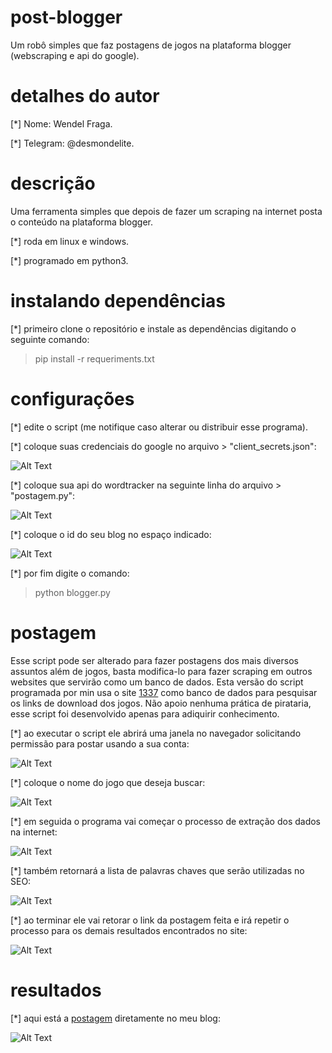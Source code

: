 # post-blogger

Um robô simples que faz postagens de jogos na plataforma blogger (webscraping e api do google).

# detalhes do autor 

[*] Nome: Wendel Fraga.

[*] Telegram: @desmondelite.


# descrição
Uma ferramenta simples que depois de fazer um scraping na internet posta o conteúdo na plataforma blogger.

[*] roda em linux e windows. 

[*] programado em python3.

# instalando dependências 

[*] primeiro clone o repositório e instale as dependências digitando o seguinte comando:

> pip install -r requeriments.txt


# configurações

[*] edite o script (me notifique caso alterar ou distribuir esse programa).

[*] coloque suas credenciais do google no arquivo > "client_secrets.json":

![Alt Text](https://github.com/wendelfraga/post-blogger/blob/master/tutorial/googlecreds.PNG)


[*] coloque sua api do wordtracker na seguinte linha do arquivo > "postagem.py":

![Alt Text](https://github.com/wendelfraga/post-blogger/blob/master/tutorial/wordtracker.PNG)

[*] coloque o id do seu blog no espaço indicado: 

![Alt Text](https://github.com/wendelfraga/post-blogger/blob/master/tutorial/idblogger.PNG)

[*] por fim digite o comando:

> python blogger.py 


# postagem 

Esse script pode ser alterado para fazer postagens dos mais diversos assuntos além de jogos, basta modifica-lo para fazer scraping
em outros websites que servirão como um banco de dados. Esta versão do script programada por min usa o site [1337](https://1337x.to)
como banco de dados para pesquisar os links de download dos jogos. Não apoio nenhuma prática de pirataria, esse script foi desenvolvido
apenas para adiquirir conhecimento.

[*] ao executar o script ele abrirá uma janela no navegador solicitando permissão para postar usando a sua conta:

![Alt Text](https://github.com/wendelfraga/post-blogger/blob/master/tutorial/permisões.PNG)

[*] coloque o nome do jogo que deseja buscar:

![Alt Text](https://github.com/wendelfraga/post-blogger/blob/master/tutorial/termo.PNG)

[*] em seguida o programa vai começar o processo de extração dos dados na internet:

![Alt Text](https://github.com/wendelfraga/post-blogger/blob/master/tutorial/infos.PNG)

[*] também retornará a lista de palavras chaves que serão utilizadas no SEO:

![Alt Text](https://github.com/wendelfraga/post-blogger/blob/master/tutorial/seo.PNG)

[*] ao terminar ele vai retorar o link da postagem feita e irá repetir o processo para os demais resultados encontrados no site:

![Alt Text](https://github.com/wendelfraga/post-blogger/blob/master/tutorial/urlpost.PNG)

# resultados

[*] aqui está a [postagem](https://jogostorrentdiretodownloads.blogspot.com/2020/01/battlefield-1-cpy8.html) diretamente no meu blog:

![Alt Text](https://github.com/wendelfraga/post-blogger/blob/master/tutorial/postagem.PNG)

